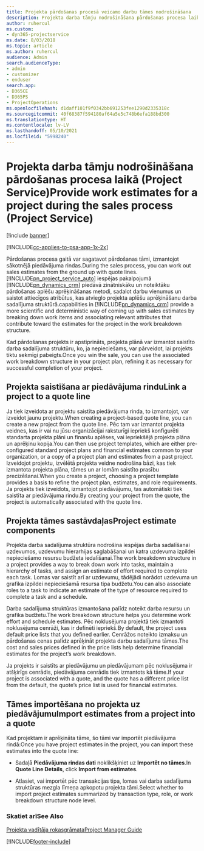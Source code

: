 ```yaml
---
title: Projekta pārdošanas procesā veicamo darbu tāmes nodrošināšana
description: Projekta darba tāmju nodrošināšana pārdošanas procesa laikā programmā Project Service
author: ruhercul
ms.custom:
- dyn365-projectservice
ms.date: 8/03/2018
ms.topic: article
ms.author: ruhercul
audience: Admin
search.audienceType:
- admin
- customizer
- enduser
search.app:
- D365CE
- D365PS
- ProjectOperations
ms.openlocfilehash: d1daff101f9f0342bb691253fee1290d2335318c
ms.sourcegitcommit: 40f68387f594180af64a5e5c748b6efa188bd300
ms.translationtype: HT
ms.contentlocale: lv-LV
ms.lasthandoff: 05/10/2021
ms.locfileid: "5998240"
---
```

# <a name="provide-work-estimates-for-a-project-during-the-sales-process-project-service"></a><span data-ttu-id="2213b-103">Projekta darba tāmju nodrošināšana pārdošanas procesa laikā (Project Service)</span><span class="sxs-lookup"><span data-stu-id="2213b-103">Provide work estimates for a project during the sales process (Project Service)</span></span>

[!include [banner](../includes/psa-now-project-operations.md)]

[!INCLUDE[cc-applies-to-psa-app-1x-2x](../includes/cc-applies-to-psa-app-1x-2x.md)]

<span data-ttu-id="2213b-104">Pārdošanas procesa gaitā var sagatavot pārdošanas tāmi, izmantojot sākotnējā piedāvājuma rindas.</span><span class="sxs-lookup"><span data-stu-id="2213b-104">During the sales process, you can work out sales estimates from the ground up with quote lines.</span></span> [!INCLUDE[pn_project_service_auto](../includes/pn-project-service-auto.md)] <span data-ttu-id="2213b-105">iespējas pakalpojumā [!INCLUDE[pn_dynamics_crm](../includes/pn-dynamics-crm.md)] piedāvā zinātniskāku un noteiktāku pārdošanas aplēšu aprēķināšanas metodi, sadalot darbu vienumus un saistot attiecīgos atribūtus, kas atvieglo projekta aplēšu aprēķināšanu darba sadalījuma struktūrā.</span><span class="sxs-lookup"><span data-stu-id="2213b-105">capabilities in [!INCLUDE[pn_dynamics_crm](../includes/pn-dynamics-crm.md)] provide a more scientific and deterministic way of coming up with sales estimates by breaking down work items and associating relevant attributes that contribute toward the estimates for the project in the work breakdown structure.</span></span>  
  
 <span data-ttu-id="2213b-106">Kad pārdošanas projekts ir apstiprināts, projekta plānā var izmantot saistīto darba sadalījuma struktūru, ko, ja nepieciešams, var pārveidot, lai projekts tiktu sekmīgi pabeigts.</span><span class="sxs-lookup"><span data-stu-id="2213b-106">Once you win the sale, you can use the associated work breakdown structure in your project plan, refining it as necessary for successful completion of your project.</span></span>  
  
## <a name="link-a-project-to-a-quote-line"></a><span data-ttu-id="2213b-107">Projekta saistīšana ar piedāvājuma rindu</span><span class="sxs-lookup"><span data-stu-id="2213b-107">Link a project to a quote line</span></span>  
 <span data-ttu-id="2213b-108">Ja tiek izveidota ar projektu saistīta piedāvājuma rinda, to izmantojot, var izveidot jaunu projektu.</span><span class="sxs-lookup"><span data-stu-id="2213b-108">When creating a project-based quote line, you can create a new project from the quote line.</span></span> <span data-ttu-id="2213b-109">Pēc tam var izmantot projekta veidnes, kas ir vai nu jūsu organizācijai raksturīgi iepriekš konfigurēti standarta projekta plāni un finanšu aplēses, vai iepriekšējā projekta plāna un aprēķinu kopija.</span><span class="sxs-lookup"><span data-stu-id="2213b-109">You can then use project templates, which are either pre-configured standard project plans and financial estimates common to your organization, or a copy of a project plan and estimates from a past project.</span></span> <span data-ttu-id="2213b-110">Izveidojot projektu, izvēlētā projekta veidne nodrošina bāzi, kas tiek izmantota projekta plāna, tāmes un ar lomām saistīto prasību precizēšanai.</span><span class="sxs-lookup"><span data-stu-id="2213b-110">When you create a project, choosing a project template provides a basis to refine the project plan, estimates, and role requirements.</span></span> <span data-ttu-id="2213b-111">Ja projekts tiek izveidots, izmantojot piedāvājumu, tas automātiski tiek saistīta ar piedāvājuma rindu.</span><span class="sxs-lookup"><span data-stu-id="2213b-111">By creating your project from the quote, the project is automatically associated with the quote line.</span></span>  
  
## <a name="project-estimate-components"></a><span data-ttu-id="2213b-112">Projekta tāmes sastāvdaļas</span><span class="sxs-lookup"><span data-stu-id="2213b-112">Project estimate components</span></span>  
 <span data-ttu-id="2213b-113">Projekta darba sadalījuma struktūra nodrošina iespējas darba sadalīšanai uzdevumos, uzdevumu hierarhijas saglabāšanai un katra uzdevuma izpildei nepieciešamo resursu budžeta iedalīšanai.</span><span class="sxs-lookup"><span data-stu-id="2213b-113">The work breakdown structure in a project provides a way to break down work into tasks, maintain a hierarchy of tasks, and assign an estimate of effort required to complete each task.</span></span> <span data-ttu-id="2213b-114">Lomas var saistīt arī ar uzdevumu, tādējādi norādot uzdevuma un grafika izpildei nepieciešamā resursa tipa budžetu.</span><span class="sxs-lookup"><span data-stu-id="2213b-114">You can also associate roles to a task to indicate an estimate of the type of resource required to complete a task and a schedule.</span></span>  
  
 <span data-ttu-id="2213b-115">Darba sadalījuma struktūras izmantošana palīdz noteikt darba resursu un grafika budžetu.</span><span class="sxs-lookup"><span data-stu-id="2213b-115">The work breakdown structure helps you determine work effort and schedule estimates.</span></span> <span data-ttu-id="2213b-116">Pēc noklusējuma projektā tiek izmantoti noklusējuma cenrāži, kas ir definēti iepriekš.</span><span class="sxs-lookup"><span data-stu-id="2213b-116">By default, the project uses default price lists that you defined earlier.</span></span> <span data-ttu-id="2213b-117">Cenrāžos noteikto izmaksu un pārdošanas cenas palīdz aprēķināt projekta darbu sadalījuma tāmes.</span><span class="sxs-lookup"><span data-stu-id="2213b-117">The cost and sales prices defined in the price lists help determine financial estimates for the project’s work breakdown.</span></span>  
  
 <span data-ttu-id="2213b-118">Ja projekts ir saistīts ar piedāvājumu un piedāvājumam pēc noklusējuma ir atšķirīgs cenrādis, piedāvājuma cenrādis tiek izmantots kā tāme.</span><span class="sxs-lookup"><span data-stu-id="2213b-118">If your project is associated with a quote, and the quote has a different price list from the default, the quote’s price list is used for financial estimates.</span></span>  
  
## <a name="import-estimates-from-a-project-into-a-quote"></a><span data-ttu-id="2213b-119">Tāmes importēšana no projekta uz piedāvājumu</span><span class="sxs-lookup"><span data-stu-id="2213b-119">Import estimates from a project into a quote</span></span>  
 <span data-ttu-id="2213b-120">Kad projektam ir aprēķināta tāme, šo tāmi var importēt piedāvājuma rindā:</span><span class="sxs-lookup"><span data-stu-id="2213b-120">Once you have project estimates in the project, you can import these estimates into the quote line:</span></span>  
  
-   <span data-ttu-id="2213b-121">Sadaļā **Piedāvājuma rindas dati** noklikšķiniet uz **Importēt no tāmes**.</span><span class="sxs-lookup"><span data-stu-id="2213b-121">In **Quote Line Details**, click **Import from estimates**.</span></span> 

-   <span data-ttu-id="2213b-122">Atlasiet, vai importēt pēc transakcijas tipa, lomas vai darba sadalījuma struktūras mezgla līmeņa apkopotu projekta tāmi.</span><span class="sxs-lookup"><span data-stu-id="2213b-122">Select whether to import project estimates summarized by transaction type, role, or work breakdown structure node level.</span></span>  
  
### <a name="see-also"></a><span data-ttu-id="2213b-123">Skatiet arī</span><span class="sxs-lookup"><span data-stu-id="2213b-123">See Also</span></span>  
 [<span data-ttu-id="2213b-124">Projekta vadītāja rokasgrāmata</span><span class="sxs-lookup"><span data-stu-id="2213b-124">Project Manager Guide</span></span>](../psa/project-manager-guide.md)


[!INCLUDE[footer-include](../includes/footer-banner.md)]